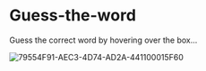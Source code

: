 # Guess-the-word

Guess the correct word by hovering over the box...

![79554F91-AEC3-4D74-AD2A-441100015F60](https://user-images.githubusercontent.com/94847995/185385869-58dae552-16f8-41ca-98a8-a6deec3dacc9.gif)
